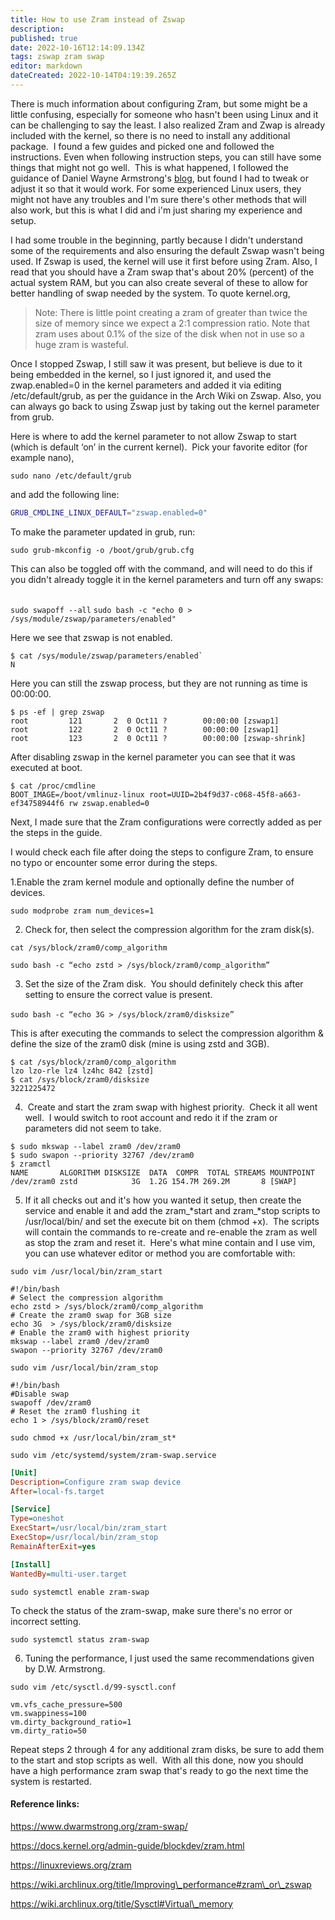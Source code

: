 ```yaml
---
title: How to use Zram instead of Zswap
description: 
published: true
date: 2022-10-16T12:14:09.134Z
tags: zswap zram swap
editor: markdown
dateCreated: 2022-10-14T04:19:39.265Z
---
```


There is much information about configuring Zram, but some might be a little confusing, especially for someone who hasn't been using Linux and it can be challenging to say the least. I also realized Zram and Zwap is already included with the kernel, so there is no need to install any additional package.  I found a few guides and picked one and followed the instructions. Even when following instruction steps, you can still have some things that might not go well.  This is what happened, I followed the guidance of Daniel Wayne Armstrong's [blog]( https://www.dwarmstrong.org/zram-swap/), but found I had to tweak or adjust it so that it would work. For some experienced Linux users, they might not have any troubles and I'm sure there's other methods that will also work, but this is what I did and i'm just sharing my experience and setup.

I had some trouble in the beginning, partly because I didn't understand some of the requirements and also ensuring the default Zswap wasn't being used. If Zswap is used, the kernel will use it first before using Zram. Also, I read that you should have a Zram swap that's about 20% (percent) of the actual system RAM, but you can also create several of these to allow for better handling of swap needed by the system. To quote kernel.org,
> Note: There is little point creating a zram of greater than twice the size of memory since we expect a 2:1 compression ratio. Note that zram uses about 0.1% of the size of the disk when not in use so a huge zram is wasteful.

Once I stopped Zswap, I still saw it was present, but believe is due to it being embedded in the kernel, so I just ignored it, and used the zwap.enabled=0 in the kernel parameters and added it via editing /etc/default/grub, as per the guidance in the Arch Wiki on Zswap. Also, you can always go back to using Zswap just by taking out the kernel parameter from grub.

Here is where to add the kernel parameter to not allow Zswap to start (which is default ‘on’ in the current kernel).  Pick your favorite editor (for example nano),

`sudo nano /etc/default/grub`

and add the following line:
```bash
GRUB_CMDLINE_LINUX_DEFAULT="zswap.enabled=0"
```

To make the parameter updated in grub, run:

`sudo grub-mkconfig -o /boot/grub/grub.cfg`  
  
This can also be toggled off with the command, and will need to do this if you didn't already toggle it in the kernel parameters and turn off any swaps:  

`sudo swapoff --all`
`sudo bash -c "echo 0 > /sys/module/zswap/parameters/enabled"`

Here we see that zswap is not enabled. 

```
$ cat /sys/module/zswap/parameters/enabled`
N
```
Here you can still the zswap process, but they are not running as time is 00:00:00.

```
$ ps -ef | grep zswap 
root         121       2  0 Oct11 ?        00:00:00 [zswap1] 
root         122       2  0 Oct11 ?        00:00:00 [zswap1] 
root         123       2  0 Oct11 ?        00:00:00 [zswap-shrink]
```

After disabling zswap in the kernel parameter you can see that it was executed at boot.

```
$ cat /proc/cmdline  
BOOT_IMAGE=/boot/vmlinuz-linux root=UUID=2b4f9d37-c068-45f8-a663-ef34758944f6 rw zswap.enabled=0
```

Next, I made sure that the Zram configurations were correctly added as per the steps in the guide.

I would check each file after doing the steps to configure Zram, to ensure no typo or encounter some error during the steps.

1.Enable the zram kernel module and optionally define the number of devices. 

`sudo modprobe zram num_devices=1`

2. Check for, then select the compression algorithm for the zram disk(s).

`cat /sys/block/zram0/comp_algorithm`

`sudo bash -c “echo zstd > /sys/block/zram0/comp_algorithm”`

3. Set the size of the Zram disk.  You should definitely check this after setting to ensure the correct value is present.

`sudo bash -c “echo 3G > /sys/block/zram0/disksize”`  

This is after executing the commands to select the compression algorithm & define the size of the zram0 disk (mine is using zstd and 3GB). 

```plaintext
$ cat /sys/block/zram0/comp_algorithm 
lzo lzo-rle lz4 lz4hc 842 [zstd] 
$ cat /sys/block/zram0/disksize 
3221225472
```

4.  Create and start the zram swap with highest priority.  Check it all went well.  I would switch to root account and redo it if the zram or parameters did not seem to take.

```plaintext
$ sudo mkswap --label zram0 /dev/zram0
$ sudo swapon --priority 32767 /dev/zram0
$ zramctl 
NAME       ALGORITHM DISKSIZE  DATA  COMPR  TOTAL STREAMS MOUNTPOINT 
/dev/zram0 zstd            3G  1.2G 154.7M 269.2M       8 [SWAP]
```

5. If it all checks out and it's how you wanted it setup, then create the service and enable it and add the zram\_*start and zram\_*stop scripts to /usr/local/bin/ and set the execute bit on them (chmod +x).  The scripts will contain the commands to re-create and re-enable the zram as well as stop the zram and reset it.  Here's what mine contain and I use vim, you can use whatever editor or method you are comfortable with:

`sudo vim /usr/local/bin/zram_start`

```plaintext
#!/bin/bash
# Select the compression algorithm
echo zstd > /sys/block/zram0/comp_algorithm
# Create the zram0 swap for 3GB size
echo 3G  > /sys/block/zram0/disksize
# Enable the zram0 with highest priority
mkswap --label zram0 /dev/zram0
swapon --priority 32767 /dev/zram0
```

`sudo vim /usr/local/bin/zram_stop`

```plaintext
#!/bin/bash
#Disable swap
swapoff /dev/zram0
# Reset the zram0 flushing it
echo 1 > /sys/block/zram0/reset
```

`sudo chmod +x /usr/local/bin/zram_st*`

`sudo vim /etc/systemd/system/zram-swap.service`

```ini
[Unit] 
Description=Configure zram swap device 
After=local-fs.target 

[Service] 
Type=oneshot 
ExecStart=/usr/local/bin/zram_start 
ExecStop=/usr/local/bin/zram_stop 
RemainAfterExit=yes 

[Install] 
WantedBy=multi-user.target
```

`sudo systemctl enable zram-swap`

To check the status of the zram-swap, make sure there's no error or incorrect setting.

`sudo systemctl status zram-swap`

6. Tuning the performance, I just used the same recommendations given by D.W. Armstrong.

`sudo vim /etc/sysctl.d/99-sysctl.conf`

```plaintext
vm.vfs_cache_pressure=500 
vm.swappiness=100 
vm.dirty_background_ratio=1 
vm.dirty_ratio=50
```

Repeat steps 2 through 4 for any additional zram disks, be sure to add them to the start and stop scripts as well.  With all this done, now you should have a high performance zram swap that's ready to go the next time the system is restarted.

#### Reference links:

https://www.dwarmstrong.org/zram-swap/

https://docs.kernel.org/admin-guide/blockdev/zram.html

https://linuxreviews.org/zram

https://wiki.archlinux.org/title/Improving\_performance#zram\_or\_zswap

https://wiki.archlinux.org/title/Sysctl#Virtual\_memory